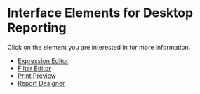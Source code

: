 # Interface Elements for Desktop Reporting

Click on the element you are interested in for more information.

* [Expression Editor](expression-editor.md)
* [Filter Editor](filter-editor.md)
* [Print Preview](print-preview.md)
* [Report Designer](report-designer.md)
